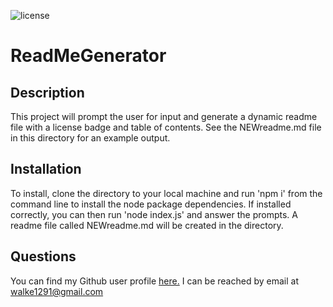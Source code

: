 ![license](https://img.shields.io/badge/license-The_Unlicense-green)

# ReadMeGenerator

## Description
This project will prompt the user for input and generate a dynamic readme file with a license badge and table of contents. See the NEWreadme.md file in this directory for an example output.

## Installation
<a name="installation"></a>
To install, clone the directory to your local machine and run 'npm i' from the command line to install the node package dependencies. If installed correctly, you can then run 'node index.js' and answer the prompts. A readme file called NEWreadme.md will be created in the directory.

## Questions
<a name="questions"></a>
You can find my Github user profile [here.](https://github.com/calebkw91)
I can be reached by email at walke1291@gmail.com